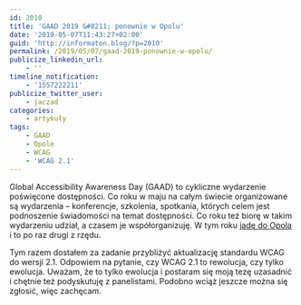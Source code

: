 ```yaml
---
id: 2010
title: 'GAAD 2019 &#8211; ponownie w Opolu'
date: '2019-05-07T11:43:27+02:00'
guid: 'http://informaton.blog/?p=2010'
permalink: /2019/05/07/gaad-2019-ponownie-w-opolu/
publicize_linkedin_url:
    - ''
timeline_notification:
    - '1557222211'
publicize_twitter_user:
    - jaczad
categories:
    - artykuły
tags:
    - GAAD
    - Opole
    - WCAG
    - 'WCAG 2.1'
---
```


Global Accessibility Awareness Day (GAAD) to cykliczne wydarzenie poświęcone dostępności. Co roku w maju na całym świecie organizowane są wydarzenia – konferencje, szkolenia, spotkania, których celem jest podnoszenie świadomości na temat dostępności. Co roku też biorę w takim wydarzeniu udział, a czasem je współorganizuję. W tym roku [jadę do Opola](https://gaad.opolskie.pl/druga-konferencja-poswiecona-dostepnosci-stron-internetowych-w-opolu/) i to po raz drugi z rzędu.

Tym razem dostałem za zadanie przybliżyć aktualizację standardu WCAG do wersji 2.1. Odpowiem na pytanie, czy WCAG 2.1 to rewolucja, czy tylko ewolucja. Uważam, że to tylko ewolucja i postaram się moją tezę uzasadnić i chętnie też podyskutuję z panelistami. Podobno wciąż jeszcze można się zgłosić, więc zachęcam.
